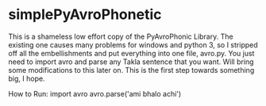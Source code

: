 # simplePyAvroPhonetic
This is a shameless low effort copy of the PyAvroPhonic Library. The existing one causes many problems for windows and python 3,
so I stripped off all the embellishments and put everything into one file, avro.py. You just need to import avro and parse any Takla sentence that you want.
Will bring some modifications to this later on. This is the first step towards something big, I hope.


How to Run:
import avro
avro.parse('ami bhalo achi')
